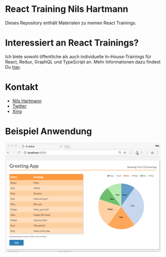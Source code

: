 # React Training Nils Hartmann

Dieses Repository enthält Materialen zu meinen React Trainings.

# Interessiert an React Trainings?

Ich biete sowohl öffentliche als auch individuelle In-House-Trainings für React, Redux, GraphQL und TypeScript an.
Mehr Informationen dazu findest Du [hier](https://nilshartmann.net/react-workshops).

# Kontakt

- [Nils Hartmann](https://nilshartmann.net)
- [Twitter](https://twitter.com/nilshartmann)
- [Xing](https://www.xing.com/profile/Nils_Hartmann2)

# Beispiel Anwendung

![Greeting App](./slides/images/screenshot-greeting-app.png)
